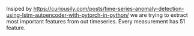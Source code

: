 Insiped by https://curiousily.com/posts/time-series-anomaly-detection-using-lstm-autoencoder-with-pytorch-in-python/
we are trying to extract most important features
from out timeseries. Every measurement has 51 feature.